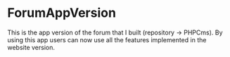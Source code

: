 # ForumAppVersion
This is the app version of the forum that I built  (repository -> PHPCms).  By using this app users can now use all the features implemented in the website version.
